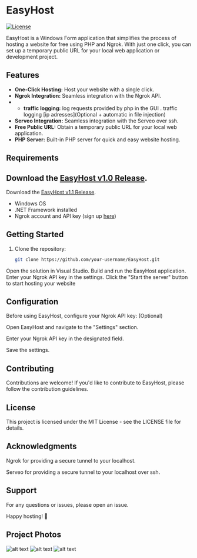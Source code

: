 # EasyHost

[![License](https://img.shields.io/badge/license-MIT-blue.svg)](LICENSE)

EasyHost is a Windows Form application that simplifies the process of hosting a website for free using PHP and Ngrok. With just one click, you can set up a temporary public URL for your local web application or development project.

## Features

- **One-Click Hosting:** Host your website with a single click.
- **Ngrok Integration:** Seamless integration with the Ngrok API.
- - **traffic logging:** log requests provided by php in the GUI . traffic logging [ip adresses](Optional + automatic in file injection)
-  **Serveo Integration:** Seamless integration with the Serveo over ssh.
- **Free Public URL:** Obtain a temporary public URL for your local web application.
- **PHP Server:** Built-in PHP server for quick and easy website hosting.

## Requirements
Download the [EasyHost v1.0 Release](https://github.com/EZIOxtn/EasyHost/releases/tag/hosting).
-
Download the [EasyHost v1.1 Release](https://www.mediafire.com/file/yqsqfzdpf8d9wpa/Release.zip/file).
- Windows OS
- .NET Framework installed
- Ngrok account and API key (sign up [here](https://ngrok.com/))

## Getting Started

1. Clone the repository:
   ```bash
   git clone https://github.com/your-username/EasyHost.git
Open the solution in Visual Studio.
Build and run the EasyHost application.
Enter your Ngrok API key in the settings.
Click the "Start the server" button to start hosting your website


## Configuration

Before using EasyHost, configure your Ngrok API key: (Optional)

Open EasyHost and navigate to the "Settings" section.

Enter your Ngrok API key in the designated field.

Save the settings.

## Contributing


Contributions are welcome! If you'd like to contribute to EasyHost, please follow the contribution guidelines.

## License


This project is licensed under the MIT License - see the LICENSE file for details.

## Acknowledgments


Ngrok for providing a secure tunnel to your localhost.

Serveo for providing a secure tunnel to your localhost over ssh.

## Support


For any questions or issues, please open an issue.

Happy hosting! 🚀

## Project Photos

![alt text](Capture3.PNG)
![alt text](Capture1.PNG)
![alt text](Capture2.PNG)

    
